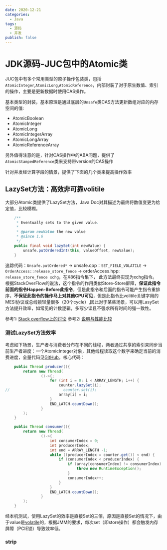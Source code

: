 ```yaml
---
date: 2020-12-21
categories:
  - Java
tags:
  - 源码
  - 并发
publish: false
---
```


# JDK源码-JUC包中的Atomic类

JUC包中有多个常用类型的原子操作包装类，包括```AtomicInteger```,```AtomicLong```,```AtomicReference```，内部封装了对于原生数值、索引的操作，主要是更新数据时使用CAS操作。

基本类型的封装，基本原理是通过底层的```Unsafe```类CAS方法更新数组对应的内存空间的值:

- AtomicBoolean
- AtomicInteger
- AtomicLong
- AtomicIntegerArray
- AtomicLongArray
- AtomicReferenceArray

另外值得注意的是，针对CAS操作中的ABA问题，提供了```AtomicStampedReference```类来支持带version的CAS操作

针对并发经计算字段的情景，提供了下面的几个类来提高操作效率

## LazySet方法：高效非可靠volitile

大部分Atomic类提供了LazySet方法，Java Doc对其描述为最终将数值变更为给定值，比较模糊。

```java
    /**
     * Eventually sets to the given value.
     *
     * @param newValue the new value
     * @since 1.6
     */
    public final void lazySet(int newValue) {
        unsafe.putOrderedInt(this, valueOffset, newValue);
    }
```

追踪代码：```Unsafe.putOrdered*``` -> unsafe.cpp：```SET_FIELD_VOLATILE``` -> ```OrderAccess::release_store_fence``` -> orderAccess.hpp: ```release_store_fence xchg```，在X86指令集下， 此方法最终实现为xchg指令。
根据StackOverFlow的说法，这个指令的作用类似Store-Store屏障，**保证此指令前面的指令Happen-Before此指令**，但是此指令和后面的指令可能产生指令重排序，**不保证此指令的操作马上对其他CPU可见**，但是此指令比volitile关键字用的MESI协议或总线锁轻量很多（20个cycle）,因此对于某些场景，可以用LasySet方法提升效率，如常见的计数逻辑，多写少读且不强求所有时间的强一致性。

参考1: [Stack overflow上的讨论](https://stackoverflow.com/questions/1468007/atomicinteger-lazyset-vs-set)
参考2: [说明与性能比较](http://psy-lob-saw.blogspot.com/2012/12/atomiclazyset-is-performance-win-for.html)

### 测试LazySet方法效率

考虑如下场景，生产者与消费者分布在不同的线程，两者通过共享的索引来同步当前生产者进度：一个AtomicInteger对象，其他线程读取这个数字来确定当前的消费进度，全量代码见[GitHub](https://github.com/kkyeer/JavaPlayground/blob/master/src/main/java/concurrent/lab/TestAtomicLazySetCatch.java)，核心代码：

```java
    public Thread producer(){
        return new Thread(
                ()->{;
                    for (int i = 0; i < ARRAY_LENGTH; i++) {
                        counter.lazySet(i);
//                        counter.set(i);
                        array[i] = i;
                    }
                    END_LATCH.countDown();
                }
        );
    }
```

```java
    public Thread consumer(){
        return new Thread(
                ()->{
                    int consumerIndex = 0;
                    int producerIndex;
                    int end = ARRAY_LENGTH -1;
                    while ((producerIndex = counter.get()) < end) {
                        if (consumerIndex < producerIndex) {
                            if (array[consumerIndex] != consumerIndex) {
                                throw new RuntimeException();
                            }
                            consumerIndex++;
                        }
                    }
                    END_LATCH.countDown();
                }
        );
    }
```

经本机测试，使用LazySet的效率是直接Set的三倍，原因是直接Set的情况下，由于value是[volatile](https://www.tpfuture.top/views/java/jdk/java.util/concurrent/volatile.html)的，根据JMM的要求，每次set（即store操作）都会触发内存屏障（PCIE锁）导致效率低。

### strip
